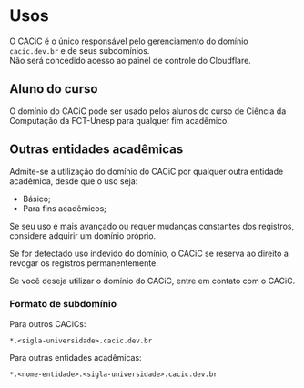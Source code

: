 # Usos

O CACiC é o único responsável pelo gerenciamento do domínio `cacic.dev.br` e de seus subdomínios.  
Não será concedido acesso ao painel de controle do Cloudflare.

## Aluno do curso

O domínio do CACiC pode ser usado pelos alunos do curso de Ciência da Computação da FCT-Unesp para qualquer fim acadêmico.

## Outras entidades acadêmicas

Admite-se a utilização do domínio do CACiC por qualquer outra entidade acadêmica, desde que o uso seja:

- Básico;
- Para fins acadêmicos;

Se seu uso é mais avançado ou requer mudanças constantes dos registros, considere adquirir um domínio próprio.

Se for detectado uso indevido do domínio, o CACiC se reserva ao direito a revogar os registros permanentemente.

Se você deseja utilizar o domínio do CACiC, entre em contato com o CACiC.

### Formato de subdomínio

Para outros CACiCs:

```
*.<sigla-universidade>.cacic.dev.br
```

Para outras entidades acadêmicas:

```
*.<nome-entidade>.<sigla-universidade>.cacic.dev.br
```
